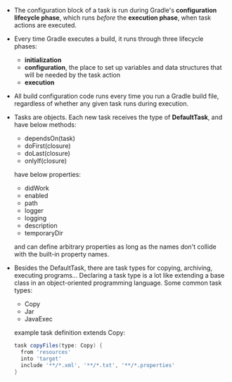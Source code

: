 - The configuration block of a task is run during Gradle's **configuration lifecycle phase**, which runs *before* the **execution phase**, when task actions are executed.

- Every time Gradle executes a build, it runs through three lifecycle phases:
  - **initialization**
  - **configuration**, the place to set up variables and data structures that will be needed by the task action
  - **execution**
  
- All build configuration code runs every time you run a Gradle build file, regardless of whether any given task runs during execution.

- Tasks are objects. Each new task receives the type of **DefaultTask**, and have below methods:
  - dependsOn(task)
  - doFirst(closure)
  - doLast(closure)
  - onlyIf(closure)
  
  have below properties:
  - didWork
  - enabled
  - path
  - logger
  - logging
  - description
  - temporaryDir
  
  and can define arbitrary properties as long as the names don't collide with the built-in property names.
  
- Besides the DefaultTask, there are task types for copying, archiving, executing programs... Declaring a task type is a lot like extending a base class in an object-oriented programming language. Some common task types:
  - Copy
  - Jar
  - JavaExec
  
  example task definition extends Copy:
  ```groovy
  task copyFiles(type: Copy) {
    from 'resources'
    into 'target'
    include '**/*.xml', '**/*.txt', '**/*.properties'
  }
  ```
